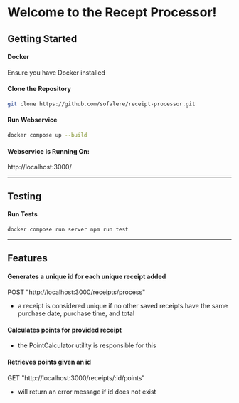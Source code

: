 # Welcome to the Recept Processor!

## Getting Started

#### Docker

Ensure you have Docker installed

#### Clone the Repository

```bash
git clone https://github.com/sofalere/receipt-processor.git
```

#### Run Webservice

```bash
docker compose up --build
```

#### Webservice is Running On:

http://localhost:3000/

***

## Testing
#### Run Tests

```bash
docker compose run server npm run test
```

***

## Features

#### Generates a unique id for each unique receipt added
POST "http://localhost:3000/receipts/process"

- a receipt is considered unique if no other saved receipts have the same purchase date, purchase time, and total

#### Calculates points for provided receipt
- the PointCalculator utility is responsible for this

#### Retrieves points given an id
GET "http://localhost:3000/receipts/:id/points"

- will return an error message if id does not exist

